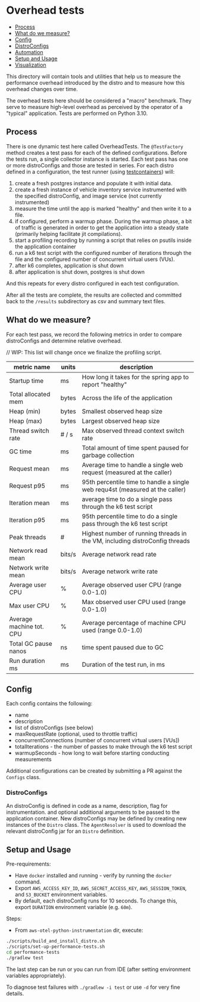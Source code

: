 # Overhead tests

- [Process](#process)
- [What do we measure?](#what-do-we-measure)
- [Config](#config)
- [DistroConfigs](#distroConfigs)
- [Automation](#automation)
- [Setup and Usage](#setup-and-usage)
- [Visualization](#visualization)

This directory will contain tools and utilities that help us to measure the performance overhead introduced by the distro and to measure how this overhead changes over time.

The overhead tests here should be considered a "macro" benchmark. They serve to measure high-level overhead as perceived by the operator of a "typical" application. Tests are performed on Python 3.10.

## Process

There is one dynamic test here called OverheadTests. The `@TestFactory` method creates a test pass for each of the defined configurations.  Before the tests run, a single collector instance is started. Each test pass has one or more distroConfigs and those are tested in series. For each distro defined in a configuration, the test runner (using [testcontainers](https://www.testcontainers.org/)) will:

1. create a fresh postgres instance and populate it with initial data.
2. create a fresh instance of vehicle inventory service instrumented with the specified distroConfig, and image service (not currently instrumented)
3. measure the time until the app is marked "healthy" and then write it to a file.
4. if configured, perform a warmup phase. During the warmup phase, a bit of traffic is generated in order to get the application into a steady state (primarily helping facilitate jit compilations).
5. start a profiling recording by running a script that relies on psutils inside the application container
6. run a k6 test script with the configured number of iterations through the file and the configured number of concurrent virtual users (VUs).
7. after k6 completes, application is shut down
8. after application is shut down, postgres is shut down

And this repeats for every distro configured in each test configuration.

After all the tests are complete, the results are collected and committed back to the `/results` subdirectory as csv and summary text files.

## What do we measure?

For each test pass, we record the following metrics in order to compare distroConfigs and determine relative overhead.

// WIP: This list will change once we finalize the profiling script.

| metric name              | units  | description                                                                  |
|--------------------------| ------ |------------------------------------------------------------------------------|
| Startup time             | ms     | How long it takes for the spring app to report "healthy"                     |
| Total allocated mem      | bytes  | Across the life of the application                                           |
| Heap (min)               | bytes  | Smallest observed heap size                                                  |
| Heap (max)               | bytes  | Largest observed heap size                                                   |
| Thread switch rate       | # / s  | Max observed thread context switch rate                                      |
| GC time                  | ms     | Total amount of time spent paused for garbage collection                     |
| Request mean             | ms     | Average time to handle a single web request (measured at the caller)         |
| Request p95              | ms     | 95th percentile time to handle a single web requ4st (measured at the caller) |
| Iteration mean           | ms     | average time to do a single pass through the k6 test script                  |
| Iteration p95            | ms     | 95th percentile time to do a single pass through the k6 test script          |
| Peak threads             | #      | Highest number of running threads in the VM, including distroConfig threads  |
| Network read mean        | bits/s | Average network read rate                                                    |
| Network write mean       | bits/s | Average network write rate                                                   |
| Average user CPU         | %      | Average observed user CPU (range 0.0-1.0)                                    |
| Max user CPU             | %      | Max observed user CPU used (range 0.0-1.0)                                   |
| Average machine tot. CPU | %      | Average percentage of machine CPU used (range 0.0-1.0)                       |
| Total GC pause nanos     | ns     |  time spent paused due to GC                                                 |
| Run duration ms          | ms     | Duration of the test run, in ms                                              |

## Config

Each config contains the following:

- name
- description
- list of distroConfigs (see below)
- maxRequestRate (optional, used to throttle traffic)
- concurrentConnections (number of concurrent virtual users [VUs])
- totalIterations - the number of passes to make through the k6 test script
- warmupSeconds - how long to wait before starting conducting measurements

Additional configurations can be created by submitting a PR against the `Configs` class.

### DistroConfigs

An distroConfig is defined in code as a name, description, flag for instrumentation. and optional additional arguments to be passed to the application container. New distroConfigs may be defined by creating new instances of the `Distro` class. The `AgentResolver` is used to download the relevant distroConfig jar for an `Distro` definition.

## Setup and Usage

Pre-requirements:
* Have `docker` installed and running - verify by running the `docker` command.
* Export `AWS_ACCESS_KEY_ID`, `AWS_SECRET_ACCESS_KEY`, `AWS_SESSION_TOKEN`, and `S3_BUCKET` environment variables.
* By default, each distroConfig runs for 10 seconds. To change this, export `DURATION` environment variable (e.g. `60m`).

Steps:
* From `aws-otel-python-instrumentation` dir, execute:
```sh
./scripts/build_and_install_distro.sh
./scripts/set-up-performance-tests.sh
cd performance-tests
./gradlew test
```

The last step can be run or you can run from IDE (after setting environment variables appropriately).

To diagnose test failures with `./gradlew -i test` or use `-d` for very fine details.

